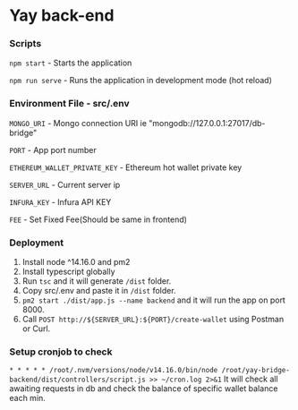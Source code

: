 # Yay back-end

### Scripts
`npm start` - Starts the application

`npm run serve` - Runs the application in development mode (hot reload)

### Environment File - src/.env
`MONGO_URI` - Mongo connection URI ie "mongodb://127.0.0.1:27017/db-bridge"

`PORT` - App port number

`ETHEREUM_WALLET_PRIVATE_KEY` - Ethereum hot wallet private key

`SERVER_URL` - Current server ip

`INFURA_KEY` - Infura API KEY

`FEE` - Set Fixed Fee(Should be same in frontend)

### Deployment
1. Install node ^14.16.0 and pm2
2. Install typescript globally
3. Run `tsc` and it will generate `/dist` folder.
4. Copy src/.env and paste it in `/dist` folder.
5. `pm2 start ./dist/app.js --name backend` and it will run the app on port 8000.
6. Call `POST http://${SERVER_URL}:${PORT}/create-wallet` using Postman or Curl. 

### Setup cronjob to check 
`* * * * * /root/.nvm/versions/node/v14.16.0/bin/node /root/yay-bridge-backend/dist/controllers/script.js >> ~/cron.log 2>&1`
It will check all awaiting requests in db and check the balance of specific wallet balance each min.

